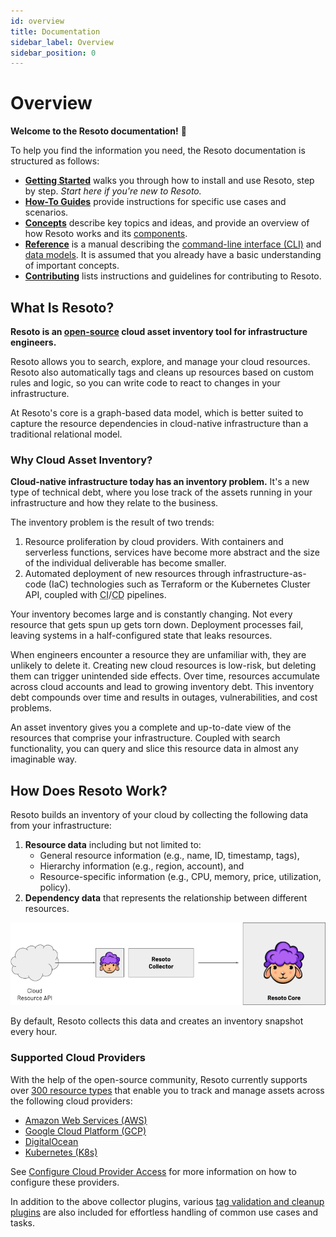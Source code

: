 ```yaml
---
id: overview
title: Documentation
sidebar_label: Overview
sidebar_position: 0
---
```


# Overview

**Welcome to the Resoto documentation!** 👋

To help you find the information you need, the Resoto documentation is structured as follows:

- **[Getting Started](./getting-started/index.md)** walks you through how to install and use Resoto, step by step. _Start here if you're new to Resoto._
- **[How-To Guides](./how-to-guides/index.md)** provide instructions for specific use cases and scenarios.
- **[Concepts](./concepts/index.md)** describe key topics and ideas, and provide an overview of how Resoto works and its [components](./concepts/components/index.md).
- **[Reference](./reference/index.md)** is a manual describing the [command-line interface (CLI)](./reference/cli/index.md) and [data models](./reference/data-models/index.md). It is assumed that you already have a basic understanding of important concepts.
- **[Contributing](./contributing/index.md)** lists instructions and guidelines for contributing to Resoto.

## What Is Resoto?

**Resoto is an [open-source](https://github.com/someengineering/resoto/blob/main/LICENSE) cloud asset inventory tool for infrastructure engineers.**

Resoto allows you to search, explore, and manage your cloud resources. Resoto also automatically tags and cleans up resources based on custom rules and logic, so you can write code to react to changes in your infrastructure.

At Resoto's core is a graph-based data model, which is better suited to capture the resource dependencies in cloud-native infrastructure than a traditional relational model.

### Why Cloud Asset Inventory?

**Cloud-native infrastructure today has an inventory problem.** It's a new type of technical debt, where you lose track of the assets running in your infrastructure and how they relate to the business.

The inventory problem is the result of two trends:

1. Resource proliferation by cloud providers. With containers and serverless functions, services have become more abstract and the size of the individual deliverable has become smaller.
2. Automated deployment of new resources through infrastructure-as-code (IaC) technologies such as Terraform or the Kubernetes Cluster API, coupled with <abbr title="continuous integration">CI</abbr>/<abbr title="continuous deployment">CD</abbr> pipelines.

Your inventory becomes large and is constantly changing. Not every resource that gets spun up gets torn down. Deployment processes fail, leaving systems in a half-configured state that leaks resources.

When engineers encounter a resource they are unfamiliar with, they are unlikely to delete it. Creating new cloud resources is low-risk, but deleting them can trigger unintended side effects. Over time, resources accumulate across cloud accounts and lead to growing inventory debt. This inventory debt compounds over time and results in outages, vulnerabilities, and cost problems.

An asset inventory gives you a complete and up-to-date view of the resources that comprise your infrastructure. Coupled with search functionality, you can query and slice this resource data in almost any imaginable way.

## How Does Resoto Work?

Resoto builds an inventory of your cloud by collecting the following data from your infrastructure:

1. **Resource data** including but not limited to:
   - General resource information (e.g., name, ID, timestamp, tags),
   - Hierarchy information (e.g., region, account), and
   - Resource-specific information (e.g., CPU, memory, price, utilization, policy).
2. **Dependency data** that represents the relationship between different resources.

![](./img/data-collection.png)

By default, Resoto collects this data and creates an inventory snapshot every hour.

### Supported Cloud Providers

With the help of the open-source community, Resoto currently supports over [300 resource types](./reference/data-models/index.md) that enable you to track and manage assets across the following cloud providers:

- [Amazon Web Services (AWS)](./getting-started/configure-cloud-provider-access/aws.md)
- [Google Cloud Platform (GCP)](./getting-started/configure-cloud-provider-access/gcp.md)
- [DigitalOcean](./getting-started/configure-cloud-provider-access/digitalocean.md)
- [Kubernetes (K8s)](./getting-started/configure-cloud-provider-access/kubernetes.md)

See [Configure Cloud Provider Access](./getting-started/configure-cloud-provider-access/index.md) for more information on how to configure these providers.

In addition to the above collector plugins, various [tag validation and cleanup plugins](./concepts/components/plugins/index.md) are also included for effortless handling of common use cases and tasks.

